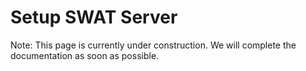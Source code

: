 Setup SWAT Server
===

Note: This page is currently under construction. We will complete the documentation as soon as possible.